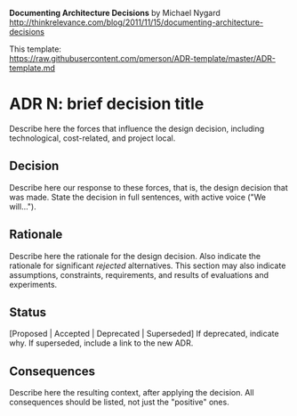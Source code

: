 **Documenting Architecture Decisions** by Michael Nygard  
http://thinkrelevance.com/blog/2011/11/15/documenting-architecture-decisions

This template:  
https://raw.githubusercontent.com/pmerson/ADR-template/master/ADR-template.md

# ADR N: brief decision title 
Describe here the forces that influence the design decision, including technological, cost-related, and project local. 

## Decision 
Describe here our response to these forces, that is, the design decision that was made. State the decision in full sentences, with active voice ("We will...").

## Rationale 
Describe here the rationale for the design decision. Also indicate the rationale for significant *rejected* alternatives. This section may also indicate assumptions, constraints, requirements, and results of evaluations and experiments.

## Status
[Proposed | Accepted | Deprecated | Superseded]
If deprecated, indicate why. If superseded, include a link to the new ADR. 

## Consequences
Describe here the resulting context, after applying the decision. All consequences should be listed, not just the "positive" ones. 
